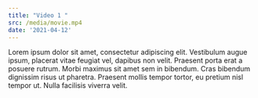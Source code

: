```yaml
---
title: "Video 1 "
src: /media/movie.mp4
date: '2021-04-12'
---
```



Lorem ipsum dolor sit amet, consectetur adipiscing elit. Vestibulum augue ipsum, placerat vitae feugiat vel, dapibus non velit. Praesent porta erat a posuere rutrum. Morbi maximus sit amet sem in bibendum. Cras bibendum dignissim risus ut pharetra. Praesent mollis tempor tortor, eu pretium nisl tempor ut. Nulla facilisis viverra velit.
